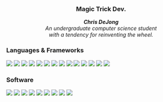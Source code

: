 
<h3 align="center">Magic Trick Dev.</h3>
<p align="center"><i><strong>Chris DeJong</strong><br/>
An undergraduate computer science student<br/>
with a tendency for reinventing the wheel.
</i></p>

### Languages & Frameworks
![](https://img.shields.io/badge/c-black?style=for-the-badge&logo=c) 
![](https://img.shields.io/badge/CPP-black?style=for-the-badge&logo=cplusplus)
![](https://img.shields.io/badge/OpenGL-black?style=for-the-badge&logo=opengl)
![](https://img.shields.io/badge/Win32-black?style=for-the-badge&logo=windows)
![](https://img.shields.io/badge/JavaScript-black?style=for-the-badge&logo=javascript)
![](https://img.shields.io/badge/TypeScript-black?style=for-the-badge&logo=typescript)
![](https://img.shields.io/badge/WebAssembly-black?style=for-the-badge&logo=webassembly)
![](https://img.shields.io/badge/React-black?style=for-the-badge&logo=react)
![](https://img.shields.io/badge/NextJS-black?style=for-the-badge&logo=nextdotjs)
![](https://img.shields.io/badge/Material_UI-black?style=for-the-badge&logo=mui)
![](https://img.shields.io/badge/HTML5-black?style=for-the-badge&logo=html5)
![](https://img.shields.io/badge/CSS3-black?style=for-the-badge&logo=css3)
![](https://img.shields.io/badge/CSharp-black?style=for-the-badge&logo=csharp)
![](https://img.shields.io/badge/Python-black?style=for-the-badge&logo=python)

### Software
![](https://img.shields.io/badge/Neovim-black?style=for-the-badge&logo=neovim)
![](https://img.shields.io/badge/Visual_Studio-black?style=for-the-badge&logo=visualstudio)
![](https://img.shields.io/badge/Visual_Studio_Code-black?style=for-the-badge&logo=visualstudiocode)
![](https://img.shields.io/badge/Photoshop-black?style=for-the-badge&logo=adobephotoshop)
![](https://img.shields.io/badge/Illustrator-black?style=for-the-badge&logo=adobeillustrator)
![](https://img.shields.io/badge/Unity3D-black?style=for-the-badge&logo=unity)
![](https://img.shields.io/badge/Git-black?style=for-the-badge&logo=git)
![](https://img.shields.io/badge/PowerShell-black?style=for-the-badge&logo=powershell)
![](https://img.shields.io/badge/Windows_Terminal-black?style=for-the-badge&logo=windowsterminal)






